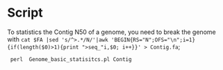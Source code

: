 # Script
To statistics the Contig N50 of a genome, you need to break the genome with ```cat $FA |sed 's/^>.*/N/'|awk 'BEGIN{RS="N";OFS="\n";i=1}{if(length($0)>1){print ">seq_"i,$0; i++}}' > Contig.fa```;

``` perl  Genome_basic_statisitcs.pl Contig```
